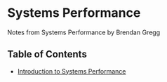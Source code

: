 # Systems Performance

Notes from Systems Performance by Brendan Gregg

## Table of Contents
* [Introduction to Systems Performance](1_intro.md)